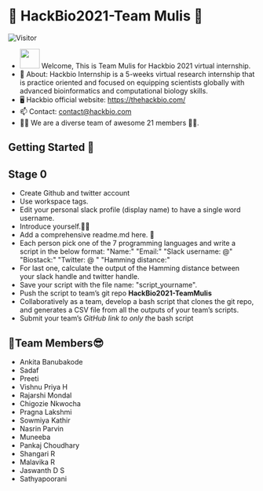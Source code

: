# :stars: **HackBio2021-Team Mulis** :stars:
   ![Visitor](https://visitor-badge.laobi.icu/badge?page_id=pragnapcu.HackBio2021-TeamMulis)
- <img src="https://raw.githubusercontent.com/MartinHeinz/MartinHeinz/master/wave.gif" width="40px"> Welcome, This is Team Mulis for Hackbio 2021 virtual internship.
- 🌱 About: Hackbio Internship is a 5-weeks virtual research internship that is practice oriented and focused on equipping scientists globally with advanced bioinformatics and      computational biology skills.
- :desktop_computer: Hackbio official website: https://thehackbio.com/
- 📫 Contact: contact@hackbio.com
- :man_technologist: We are a diverse team of awesome 21 members 👩‍💻.
<!---
![Top Langs](https://github-readme-stats.vercel.app/api/top-langs/?username=pragnapcu&layout=compact)
--->
## Getting Started :scroll:
## Stage 0
- Create Github and twitter account
- Use workspace tags.
- Edit your personal slack profile (display name) to have a single word username.
- Introduce yourself.:scientist:
- Add a comprehensive readme.md here. :raising_hand:
- Each person pick one of the 7 programming languages and write a script in the below format:
"Name:"
"Email:"
"Slack username: @"
"Biostack:"
"Twitter: @ "
"Hamming distance:"
- For last one, calculate the output of the Hamming distance between your slack handle and twitter handle.
- Save your script with the file name: "script_yourname".
- Push the script to team’s git repo **HackBio2021-TeamMulis**
- Collaboratively as a team, develop a bash script that clones the git repo, and generates a CSV file from all the outputs of your team’s scripts.
- Submit your team’s *_GitHub link to only_ t*he bash script 

## 🤩Team Members😎
- Ankita Banubakode
- Sadaf
- Preeti
- Vishnu Priya H
- Rajarshi Mondal
- Chigozie Nkwocha
- Pragna Lakshmi
- Sowmiya Kathir
- Nasrin Parvin
- Muneeba
- Pankaj Choudhary
- Shangari R
- Malavika R
- Jaswanth D S
- Sathyapoorani


